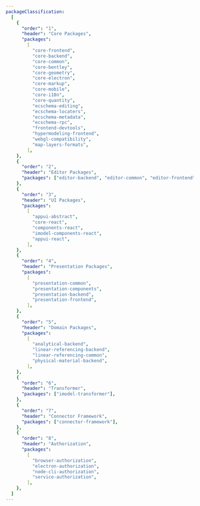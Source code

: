 ```yaml
---
packageClassification:
  [
    {
      "order": "1",
      "header": "Core Packages",
      "packages":
        [
          "core-frontend",
          "core-backend",
          "core-common",
          "core-bentley",
          "core-geometry",
          "core-electron",
          "core-markup",
          "core-mobile",
          "core-i18n",
          "core-quantity",
          "ecschema-editing",
          "ecschema-locaters",
          "ecschema-metadata",
          "ecschema-rpc",
          "frontend-devtools",
          "hypermodeling-frontend",
          "webgl-compatibility",
          "map-layers-formats",
        ],
    },
    {
      "order": "2",
      "header": "Editor Packages",
      "packages": ["editor-backend", "editor-common", "editor-frontend"],
    },
    {
      "order": "3",
      "header": "UI Packages",
      "packages":
        [
          "appui-abstract",
          "core-react",
          "components-react",
          "imodel-components-react",
          "appui-react",
        ],
    },
    {
      "order": "4",
      "header": "Presentation Packages",
      "packages":
        [
          "presentation-common",
          "presentation-components",
          "presentation-backend",
          "presentation-frontend",
        ],
    },
    {
      "order": "5",
      "header": "Domain Packages",
      "packages":
        [
          "analytical-backend",
          "linear-referencing-backend",
          "linear-referencing-common",
          "physical-material-backend",
        ],
    },
    {
      "order": "6",
      "header": "Transformer",
      "packages": ["imodel-transformer"],
    },
    {
      "order": "7",
      "header": "Connector Framework",
      "packages": ["connector-framework"],
    },
    {
      "order": "8",
      "header": "Authorization",
      "packages":
        [
          "browser-authorization",
          "electron-authorization",
          "node-cli-authorization",
          "service-authorization",
        ],
    },
  ]
---
```

